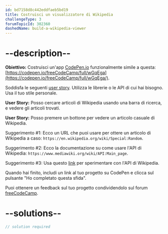```yaml
---
id: bd7158d8c442eddfaeb5bd19
title: Costruisci un visualizzatore di Wikipedia
challengeType: 3
forumTopicId: 302360
dashedName: build-a-wikipedia-viewer
---
```


# --description--

**Obiettivo:** Costruisci un'app [CodePen.io](https://codepen.io) funzionalmente simile a questa: [https://codepen.io/freeCodeCamp/full/wGqEga](https://codepen.io/freeCodeCamp/full/wGqEga/).

Soddisfa le seguenti [user story](https://en.wikipedia.org/wiki/User_story). Utilizza le librerie o le API di cui hai bisogno. Usa il tuo stile personale.

**User Story:** Posso cercare articoli di Wikipedia usando una barra di ricerca, e vedere gli articoli trovati.

**User Story:** Posso premere un bottone per vedere un articolo casuale di Wikipedia.

Suggerimento #1: Ecco un URL che puoi usare per ottere un articolo di WIkipedia a caso: `https://en.wikipedia.org/wiki/Special:Random`.

Suggerimento #2: Ecco la documentazione su come usare l'API di Wikipedia: `https://www.mediawiki.org/wiki/API:Main_page`.

Suggerimento #3: Usa questo [link](https://en.wikipedia.org/wiki/Special:ApiSandbox#action=query&titles=Main%20Page&prop=revisions&rvprop=content&format=jsonfm) per sperimentare con l'API di Wikipedia.

Quando hai finito, includi un link al tuo progetto su CodePen e clicca sul pulsante "Ho completato questa sfida".

Puoi ottenere un feedback sul tuo progetto condividendolo sul forum [freeCodeCamp](https://forum.freecodecamp.org/c/project-feedback/409).

# --solutions--

```js
// solution required
```
